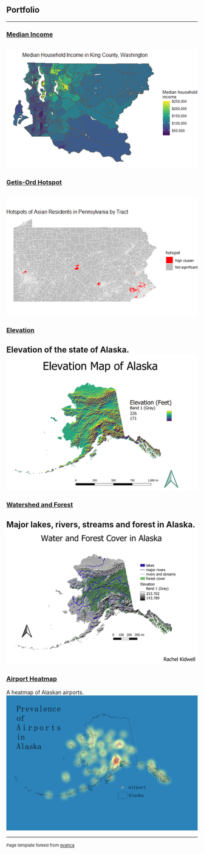 ## Portfolio

---
### [Median Income](/Project4/index)
[<img src="Project4/KingCountyIncome.png?raw=true"/>](/Project4/index)
---
### [Getis-Ord Hotspot](/Project5/index)
[<img src="Project5/AsianHotspotPA.png?raw=true"/>](/Project5/index)
---
### [Elevation](/project2/index)
Elevation of the state of Alaska.
[<img src="project2/alaskaelev.png?raw=true"/>](/project2/index)
---
### [Watershed and Forest](/project3/index)
Major lakes, rivers, streams and forest in Alaska.
[<img src="project3/waterandtrees.png?raw=true"/>](/project3/index)
---
### [Airport Heatmap](/project1/index)
A heatmap of Alaskan airports.
[<img src="project1/heatairports.png?raw=true"/>](/project1/index)






---
<p style="font-size:11px">Page template forked from <a href="https://github.com/evanca/quick-portfolio">evanca</a></p>
<!-- Remove above link if you don't want to attibute -->
